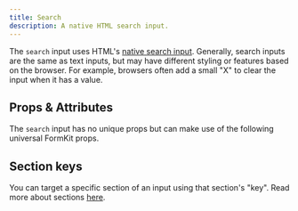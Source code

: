 ```yaml
---
title: Search
description: A native HTML search input.
---
```


<InputPageHero
title="Search input"
icon="IconInputSearch"
:pro="false"
project-price=""
data-price=""></InputPageHero>

The `search` input uses HTML's [native search input](https://developer.mozilla.org/en-US/docs/Web/HTML/Element/input/search). Generally, search inputs are the same as text inputs, but may have different styling or features based on the browser. For example, browsers often add a small "X" to clear the input when it has a value.

<example
name="Search input"
file="/_content/examples/search/search.vue"></example>

## Props & Attributes

The `search` input has no unique props but can make use of the following universal
FormKit props.

<reference-table input="search" :attrs="['maxlength', 'minlength', 'placeholder']">
</reference-table>

## Section keys
You can target a specific section of an input using that section's "key". Read more about sections [here](/essentials/inputs#sections).

<div>
  <formkit-input-diagram
    prefix-content="🔍"
    suffix-content="→"
    label-content="Search everything"
    input-content="Best climate for tomatoes"
    help-content="Enter search term and press enter to search."
    message-content="Please enter a search term."
  >
  </formkit-input-diagram>
</div>

<reference-table type="sectionKeys" primary="section-key">
</reference-table>
